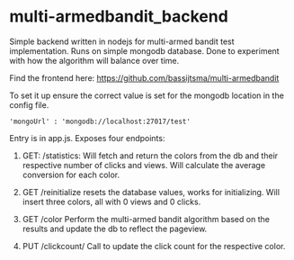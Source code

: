 # multi-armedbandit_backend
Simple backend written in nodejs for multi-armed bandit test implementation. Runs on simple mongodb database. Done to experiment with how the algorithm will balance over time.

Find the frontend here: https://github.com/bassijtsma/multi-armedbandit

To set it up ensure the correct value is set for the mongodb location in the config file.

```
'mongoUrl' : 'mongodb://localhost:27017/test'
```

Entry is in app.js. Exposes four endpoints:


1. GET: /statistics:
Will fetch and return the colors from the db and their respective number of clicks and views. Will calculate the average conversion for each color.

3. GET /reinitialize
resets the database values, works for initializing. Will insert three colors, all with 0 views and 0 clicks.

4. GET /color
Perform the multi-armed bandit algorithm based on the results and update the db to reflect the pageview.

4. PUT /clickcount/<colorvalue>
Call to update the click count for the respective color.
